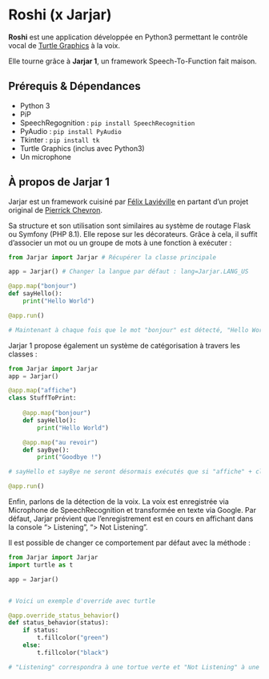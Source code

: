 # Roshi (x Jarjar)

**Roshi** est une application développée en Python3 permettant le contrôle vocal de [Turtle Graphics](https://docs.python.org/fr/3/library/turtle.html) à la voix. 

Elle tourne grâce à **Jarjar 1**, un framework Speech-To-Function fait maison.

## Prérequis & Dépendances

- Python 3
- PiP
- SpeechRegognition : `pip install SpeechRecognition`
- PyAudio : `pip install PyAudio`
- Tkinter : `pip install tk`
- Turtle Graphics (inclus avec Python3)
- Un microphone

## À propos de Jarjar 1

Jarjar est un framework cuisiné par [Félix Laviéville](https://github.com/TuberculeP) en partant d’un projet original de [Pierrick Chevron](https://www.linkedin.com/in/pierrick-chevron-42b05810b/).

Sa structure et son utilisation sont similaires au système de routage Flask ou Symfony (PHP 8.1). Elle repose sur les décorateurs. Grâce à cela, il suffit d’associer un mot ou un groupe de mots à une fonction à exécuter :

```python
from Jarjar import Jarjar # Récupérer la classe principale

app = Jarjar() # Changer la langue par défaut : lang=Jarjar.LANG_US

@app.map("bonjour")
def sayHello():
	print("Hello World")

@app.run()

# Maintenant à chaque fois que le mot "bonjour" est détecté, "Hello World" est affiché
```

Jarjar 1 propose également un système de catégorisation à travers les classes :

```python
from Jarjar import Jarjar
app = Jarjar()

@app.map("affiche")
class StuffToPrint:
	
	@app.map("bonjour")
	def sayHello():
		print("Hello World")

	@app.map("au revoir")
	def sayBye():
		print("Goodbye !")

# sayHello et sayBye ne seront désormais exécutés que si "affiche" + clé est prononcé

@app.run()
```

Enfin, parlons de la détection de la voix. La voix est enregistrée via Microphone de SpeechRecognition et transformée en texte via Google. Par défaut, Jarjar prévient que l’enregistrement est en cours en affichant dans la console “> Listening”, “> Not Listening”.

Il est possible de changer ce comportement par défaut avec la méthode :

```python
from Jarjar import Jarjar
import turtle as t

app = Jarjar()


# Voici un exemple d'override avec turtle

@app.override_status_behavior()
def status_behavior(status):
    if status:
        t.fillcolor("green")
    else:
        t.fillcolor("black")

# "Listening" correspondra à une tortue verte et "Not Listening" à une tortue noire
```
